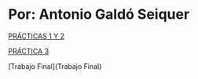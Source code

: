 # Por: Antonio Galdó Seiquer
[PRÁCTICAS 1 Y 2](P1yP2)

[PRÁCTICA 3](P3)

[Trabajo Final](Trabajo Final)
